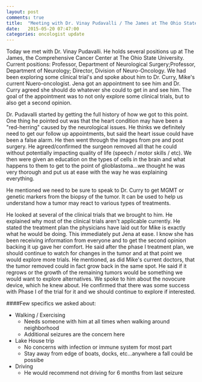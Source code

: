 ```yaml
---
layout: post
comments: true
title:  "Meeting with Dr. Vinay Pudavalli / The James at The Ohio State University"
date:   2015-05-20 07:47:00
categories: oncologist update
---
```

Today we met with Dr. Vinay Pudavalli.  He holds several positions up at The James, the Comprehensive Cancer Center at The Ohio State University.  Current positions: Professor, Department of Neurological Surgery;Professor, Department of Neurology; Director, Division of Neuro-Oncology.  We had been exploring some clinical trial's and spoke about him to Dr. Curry, Mike's current Nuero-oncologist.  Jena got an appointment to see him and Dr. Curry agreed she should do whatever she could to get in and see him.  The goal of the appointment was to not only explore some clinical trials, but to also get a second opinion.

Dr. Pudavalli started by getting the full history of how we got to this point.  One thing he pointed out was that the heart condition may have been a "red-herring" caused by the neurological issues.  He thinks we definitely need to get our follow up appointments, but said the heart issue could have been a false alarm.  He then went through the images from pre and post surgery.  He agreed/confirmed the surgeon removed all that he could without potentially impacting quality of life (speech / motor skills / etc).  We then were given an education on the types of cells in the brain and what happens to them to get to the point of glioblastoma...we thought he was very thorough and put us at ease with the way he was explaining everything.

He mentioned we need to be sure to speak to Dr. Curry to get MGMT or genetic markers from the biopsy of the tumor.  It can be used to help us understand how a tumor may react to various types of treatments.

He looked at several of the clinical trials that we brought to him.  He explained why most of the clinical trials aren't applicable currently.  He stated the treatment plan the physicians have laid out for Mike is exactly what he would be doing.  This immediately put Jena at ease.  I know she has been receiving information from everyone and to get the second opinion backing it up gave her comfort.  He said after the phase I treatment plan, we should continue to watch for changes in the tumor and at that point we would explore more trials.  He mentioned, as did Mike's current doctors, that the tumor removed could in fact grow back in the same spot.  He said if it regrows or the growth of the remaining tumors would be something we would want to explore alternatives.  We spoke to him about the novocure device, which he knew about.  He confirmed that there was some success with Phase I of the trial for it and we should continue to explore if interested.

####Few specifics we asked about:

<ul>
    <li>Walking / Exercising
      <ul>
        <li>Needs someone with him at all times when walking around neighborhood</li>
        <li>Additional seizures are the concern here</li>
      </ul>
    </li>
    <li>Lake House trip
      <ul>
        <li>No concerns with infection or immune system for most part</li>
        <li>Stay away from edge of boats, docks, etc...anywhere a fall could be possibe</li>
      </ul>
    </li>
    <li>Driving
      <ul>
        <li>He would recommend not driving for 6 months from last seizure</li>
      </ul>
    </li>
</ul>
